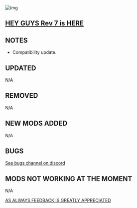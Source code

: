 ![img](https://s11.gifyu.com/images/SgCoI.png)

## [HEY GUYS Rev 7 is HERE](https://)

## NOTES

- Compatibility update.


## UPDATED

N/A

## REMOVED

N/A

## NEW MODS ADDED

N/A

## BUGS

[See bugs channel on discord](https://discord.gg/xZNztPjA2u)

## MODS NOT WORKING AT THE MOMENT

N/A

[AS ALWAYS FEEDBACK IS GREATLY APPRECIATED](https://)